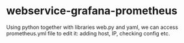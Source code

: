 # webservice-grafana-prometheus

Using python together with libraries web.py and yaml, we can access prometheus.yml file to edit it: adding host, IP, checking config etc.

